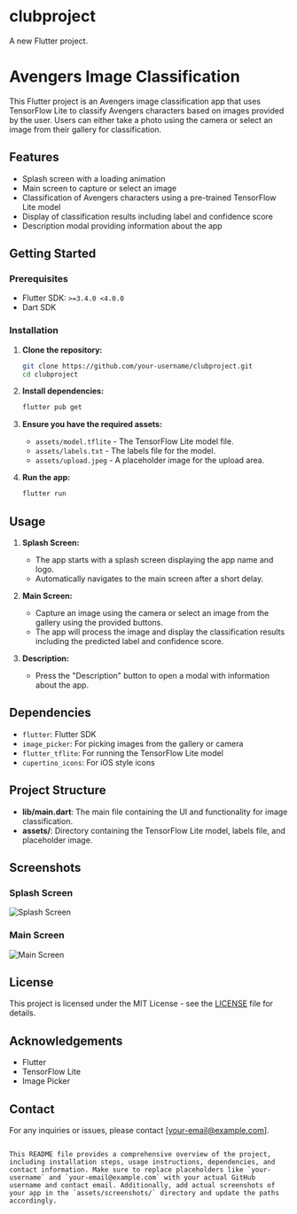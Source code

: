 # clubproject

A new Flutter project.

# Avengers Image Classification

This Flutter project is an Avengers image classification app that uses TensorFlow Lite to classify Avengers characters based on images provided by the user. Users can either take a photo using the camera or select an image from their gallery for classification.

## Features

- Splash screen with a loading animation
- Main screen to capture or select an image
- Classification of Avengers characters using a pre-trained TensorFlow Lite model
- Display of classification results including label and confidence score
- Description modal providing information about the app

## Getting Started

### Prerequisites

- Flutter SDK: `>=3.4.0 <4.0.0`
- Dart SDK

### Installation

1. **Clone the repository:**

   ```bash
   git clone https://github.com/your-username/clubproject.git
   cd clubproject
   ```

2. **Install dependencies:**

   ```bash
   flutter pub get
   ```

3. **Ensure you have the required assets:**

   - `assets/model.tflite` - The TensorFlow Lite model file.
   - `assets/labels.txt` - The labels file for the model.
   - `assets/upload.jpeg` - A placeholder image for the upload area.

4. **Run the app:**

   ```bash
   flutter run
   ```

## Usage

1. **Splash Screen:**
   - The app starts with a splash screen displaying the app name and logo.
   - Automatically navigates to the main screen after a short delay.

2. **Main Screen:**
   - Capture an image using the camera or select an image from the gallery using the provided buttons.
   - The app will process the image and display the classification results including the predicted label and confidence score.

3. **Description:**
   - Press the "Description" button to open a modal with information about the app.

## Dependencies

- `flutter`: Flutter SDK
- `image_picker`: For picking images from the gallery or camera
- `flutter_tflite`: For running the TensorFlow Lite model
- `cupertino_icons`: For iOS style icons

## Project Structure

- **lib/main.dart**: The main file containing the UI and functionality for image classification.
- **assets/**: Directory containing the TensorFlow Lite model, labels file, and placeholder image.

## Screenshots

### Splash Screen
![Splash Screen](screenshots/splash_screen.png)

### Main Screen
![Main Screen](screenshots/main_screen.png)

## License

This project is licensed under the MIT License - see the [LICENSE](LICENSE) file for details.

## Acknowledgements

- Flutter
- TensorFlow Lite
- Image Picker

## Contact

For any inquiries or issues, please contact [your-email@example.com].

```

This README file provides a comprehensive overview of the project, including installation steps, usage instructions, dependencies, and contact information. Make sure to replace placeholders like `your-username` and `your-email@example.com` with your actual GitHub username and contact email. Additionally, add actual screenshots of your app in the `assets/screenshots/` directory and update the paths accordingly.
